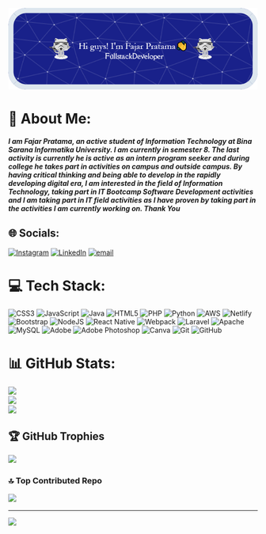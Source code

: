 ![Fajar Pratama](img/github-robot.png)

<!--
## Hi guys! I'm Fajar Pratama 👋
- 🔭 I’m currently working on [**Dicoding Indonesia**](https://www.dicoding.com/) 😃
- 🌱 I’m currently learning **Node.js**
- 🎉⚽(╯▔ 皿 ▔)╯⚽🪓

### **Code Editor**

<img src="https://img.shields.io/badge/VSCode-0078D4?style=for-the-badge&logo=visual%20studio%20code&logoColor=white"/>
<img src="https://img.shields.io/badge/Codesandbox-000000?style=for-the-badge&logo=CodeSandbox&logoColor=white"/>
<img src="https://img.shields.io/badge/Notepad++-90E59A.svg?style=for-the-badge&logo=notepad%2B%2B&logoColor=black"/>
<img src="https://img.shields.io/badge/apache%20netbeans-1B6AC6?style=for-the-badge&logo=apache%20netbeans%20IDE&logoColor=white"/>

### **Skills**

<img src="https://img.shields.io/badge/HTML5-E34F26?style=for-the-badge&logo=html5&logoColor=white" />
<img src= "https://img.shields.io/badge/CSS3-1572B6?style=for-the-badge&logo=css3&logoColor=white" />
<img src="https://img.shields.io/badge/JavaScript-323330?style=for-the-badge&logo=javascript&logoColor=F7DF1E" />
<img src="https://img.shields.io/badge/PHP-777BB4?style=for-the-badge&logo=php&logoColor=white" />
<img src="https://img.shields.io/badge/Python-FFD43B?style=for-the-badge&logo=python&logoColor=blue" />
<img src="https://img.shields.io/badge/json-5E5C5C?style=for-the-badge&logo=json&logoColor=white" />

### **Connect with me**

![https://instagram.com/fajar.pratama](https://img.shields.io/badge/Instagram-E4405F?style=for-the-badge&logo=instagram&logoColor=white) ![https://www.linkedin.com/in/fajarpratama2610/](https://img.shields.io/badge/LinkedIn-0077B5?style=for-the-badge&logo=linkedin&logoColor=white)

### **My Github Stats**

[![Fajar Pratama GitHub stats](https://github-readme-stats.vercel.app/api?username=fajarpratama26&show_icons=true&theme=yeblu))](https://github.com/fajarpratama26) -->

# 💫 About Me:

##### I am Fajar Pratama, an active student of Information Technology at Bina Sarana Informatika University. I am currently in semester 8. The last activity is currently he is active as an intern program seeker and during college he takes part in activities on campus and outside campus. By having critical thinking and being able to develop in the rapidly developing digital era, I am interested in the field of Information Technology, taking part in IT Bootcamp Software Development activities and I am taking part in IT field activities as I have proven by taking part in the activities I am currently working on. Thank You

## 🌐 Socials:

[![Instagram](https://img.shields.io/badge/Instagram-%23E4405F.svg?logo=Instagram&logoColor=white)](https://instagram.com/fajar.prtma) [![LinkedIn](https://img.shields.io/badge/LinkedIn-%230077B5.svg?logo=linkedin&logoColor=white)](https://linkedin.com/in/fajarpratama2610) [![email](https://img.shields.io/badge/Email-D14836?logo=gmail&logoColor=white)](mailto:primegalaxy951@gmail.com)

# 💻 Tech Stack:

![CSS3](https://img.shields.io/badge/css3-%231572B6.svg?style=for-the-badge&logo=css3&logoColor=white) ![JavaScript](https://img.shields.io/badge/javascript-%23323330.svg?style=for-the-badge&logo=javascript&logoColor=%23F7DF1E) ![Java](https://img.shields.io/badge/java-%23ED8B00.svg?style=for-the-badge&logo=openjdk&logoColor=white) ![HTML5](https://img.shields.io/badge/html5-%23E34F26.svg?style=for-the-badge&logo=html5&logoColor=white) ![PHP](https://img.shields.io/badge/php-%23777BB4.svg?style=for-the-badge&logo=php&logoColor=white) ![Python](https://img.shields.io/badge/python-3670A0?style=for-the-badge&logo=python&logoColor=ffdd54) ![AWS](https://img.shields.io/badge/AWS-%23FF9900.svg?style=for-the-badge&logo=amazon-aws&logoColor=white) ![Netlify](https://img.shields.io/badge/netlify-%23000000.svg?style=for-the-badge&logo=netlify&logoColor=#00C7B7) ![Bootstrap](https://img.shields.io/badge/bootstrap-%238511FA.svg?style=for-the-badge&logo=bootstrap&logoColor=white) ![NodeJS](https://img.shields.io/badge/node.js-6DA55F?style=for-the-badge&logo=node.js&logoColor=white) ![React Native](https://img.shields.io/badge/react_native-%2320232a.svg?style=for-the-badge&logo=react&logoColor=%2361DAFB) ![Webpack](https://img.shields.io/badge/webpack-%238DD6F9.svg?style=for-the-badge&logo=webpack&logoColor=black) ![Laravel](https://img.shields.io/badge/laravel-%23FF2D20.svg?style=for-the-badge&logo=laravel&logoColor=white) ![Apache](https://img.shields.io/badge/apache-%23D42029.svg?style=for-the-badge&logo=apache&logoColor=white) ![MySQL](https://img.shields.io/badge/mysql-4479A1.svg?style=for-the-badge&logo=mysql&logoColor=white) ![Adobe](https://img.shields.io/badge/adobe-%23FF0000.svg?style=for-the-badge&logo=adobe&logoColor=white) ![Adobe Photoshop](https://img.shields.io/badge/adobe%20photoshop-%2331A8FF.svg?style=for-the-badge&logo=adobe%20photoshop&logoColor=white) ![Canva](https://img.shields.io/badge/Canva-%2300C4CC.svg?style=for-the-badge&logo=Canva&logoColor=white) ![Git](https://img.shields.io/badge/git-%23F05033.svg?style=for-the-badge&logo=git&logoColor=white) ![GitHub](https://img.shields.io/badge/github-%23121011.svg?style=for-the-badge&logo=github&logoColor=white)

# 📊 GitHub Stats:

![](https://github-readme-stats.vercel.app/api?username=fajarpratama26&theme=yeblu&hide_border=true&include_all_commits=true&count_private=false)<br/>
![](https://nirzak-streak-stats.vercel.app/?user=fajarpratama26&theme=yeblu&hide_border=true)<br/>
![](https://github-readme-stats.vercel.app/api/top-langs/?username=fajarpratama26&theme=yeblu&hide_border=true&include_all_commits=true&count_private=false&layout=compact)

## 🏆 GitHub Trophies

![](https://github-profile-trophy.vercel.app/?username=fajarpratama26&theme=radical&no-frame=false&no-bg=true&margin-w=4)

### 🔝 Top Contributed Repo

![](https://github-contributor-stats.vercel.app/api?username=fajarpratama26&limit=5&theme=dark&combine_all_yearly_contributions=true)

---

[![](https://visitcount.itsvg.in/api?id=fajarpratama26&icon=0&color=0)](https://visitcount.itsvg.in)

<!-- Proudly created with GPRM ( https://gprm.itsvg.in ) -->
